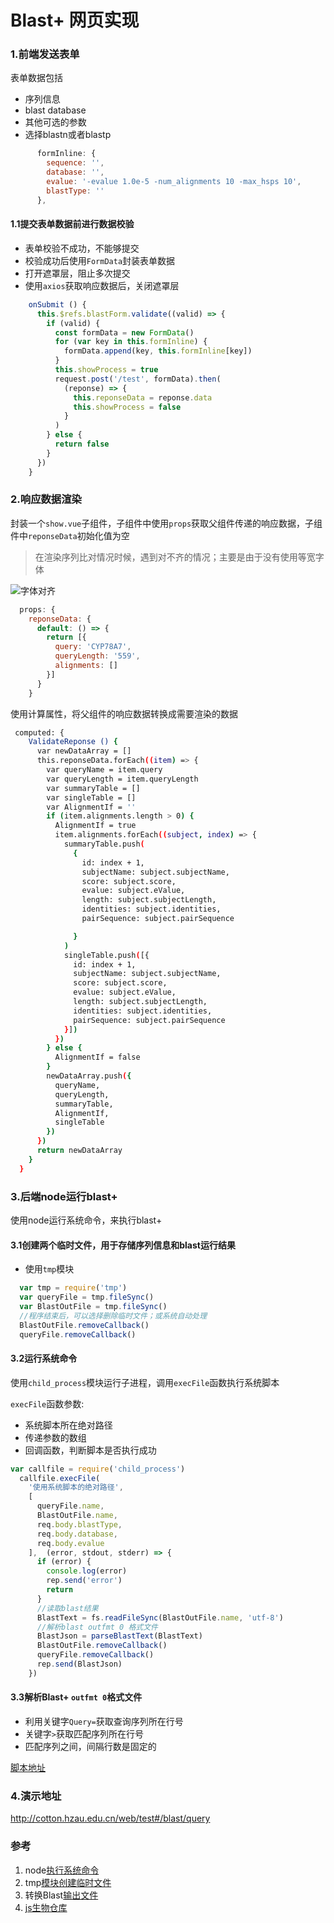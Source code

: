 # Blast+ 网页实现



### 1.前端发送表单

表单数据包括

+ 序列信息
+ blast database
+  其他可选的参数
+ 选择blastn或者blastp

```javascript
      formInline: {
        sequence: '',
        database: '',
        evalue: '-evalue 1.0e-5 -num_alignments 10 -max_hsps 10',
        blastType: ''
      },
```

#### 1.1提交表单数据前进行数据校验

+ 表单校验不成功，不能够提交
+ 校验成功后使用`FormData`封装表单数据
+ 打开遮罩层，阻止多次提交
+ 使用`axios`获取响应数据后，关闭遮罩层

```javascript
    onSubmit () {
      this.$refs.blastForm.validate((valid) => {
        if (valid) {
          const formData = new FormData()
          for (var key in this.formInline) {
            formData.append(key, this.formInline[key])
          }
          this.showProcess = true
          request.post('/test', formData).then(
            (reponse) => {
              this.reponseData = reponse.data
              this.showProcess = false
            }
          )
        } else {
          return false
        }
      })
    }
```

### 2.响应数据渲染

封装一个`show.vue`子组件，子组件中使用`props`获取父组件传递的响应数据，子组件中`reponseData`初始化值为空

> 在渲染序列比对情况时候，遇到对不齐的情况；主要是由于没有使用等宽字体

![字体对齐](https://43423.oss-cn-beijing.aliyuncs.com/img/20200408152513.png)

```javascript
  props: {
    reponseData: {
      default: () => {
        return [{
          query: 'CYP78A7',
          queryLength: '559',
          alignments: []
        }]
      }
    }
```

使用计算属性，将父组件的响应数据转换成需要渲染的数据

```bash
 computed: {
    ValidateReponse () {
      var newDataArray = []
      this.reponseData.forEach((item) => {
        var queryName = item.query
        var queryLength = item.queryLength
        var summaryTable = []
        var singleTable = []
        var AlignmentIf = ''
        if (item.alignments.length > 0) {
          AlignmentIf = true
          item.alignments.forEach((subject, index) => {
            summaryTable.push(
              {
                id: index + 1,
                subjectName: subject.subjectName,
                score: subject.score,
                evalue: subject.eValue,
                length: subject.subjectLength,
                identities: subject.identities,
                pairSequence: subject.pairSequence

              }
            )
            singleTable.push([{
              id: index + 1,
              subjectName: subject.subjectName,
              score: subject.score,
              evalue: subject.eValue,
              length: subject.subjectLength,
              identities: subject.identities,
              pairSequence: subject.pairSequence
            }])
          })
        } else {
          AlignmentIf = false
        }
        newDataArray.push({
          queryName,
          queryLength,
          summaryTable,
          AlignmentIf,
          singleTable
        })
      })
      return newDataArray
    }
  }
```



### 3.后端node运行blast+

使用node运行系统命令，来执行blast+

#### 3.1创建两个临时文件，用于存储序列信息和blast运行结果

+ 使用`tmp`模块

```javascript
  var tmp = require('tmp')
  var queryFile = tmp.fileSync()
  var BlastOutFile = tmp.fileSync()
  //程序结束后，可以选择删除临时文件；或系统自动处理
  BlastOutFile.removeCallback()
  queryFile.removeCallback()
```

#### 3.2运行系统命令

使用`child_process`模块运行子进程，调用`execFile`函数执行系统脚本

`execFile`函数参数:

+ 系统脚本所在绝对路径
+ 传递参数的数组
+ 回调函数，判断脚本是否执行成功

```javascript
var callfile = require('child_process')
  callfile.execFile(
    '使用系统脚本的绝对路径',
    [
      queryFile.name,
      BlastOutFile.name,
      req.body.blastType,
      req.body.database,
      req.body.evalue
    ],  (error, stdout, stderr) => {
      if (error) {
        console.log(error)
        rep.send('error')
        return
      }
      //读取blast结果
      BlastText = fs.readFileSync(BlastOutFile.name, 'utf-8')
      //解析blast outfmt 0 格式文件
      BlastJson = parseBlastText(BlastText)
      BlastOutFile.removeCallback()
      queryFile.removeCallback()
      rep.send(BlastJson)
    })
```

#### 3.3解析Blast+ `outfmt 0`格式文件

+ 利用关键字`Query=`获取查询序列所在行号
+ 关键字`>`获取匹配序列所在行号
+ 匹配序列之间，间隔行数是固定的

[脚本地址](https://github.com/BiocottonHub/zpliuCode/blob/b9f1c6b4b3479e0104a32d2470b02a648e0275de/BioJs/parseBlastText.js)

### 4.演示地址

 http://cotton.hzau.edu.cn/web/test#/blast/query 

### 参考

1. node[执行系统命令](http://nodejs.cn/api/child_process.html)
2. tmp[模块创建临时文件](https://www.npmjs.com/package/tmp)
3. 转换Blast[输出文件](https://github.com/sing-group/biojs-vis-blasterjs/blob/ed8cfd8bb8e9a1b88251a6006cf308c30758dcab/lib/index.js)
4. [js生物仓库](https://biojs.net/#/)









